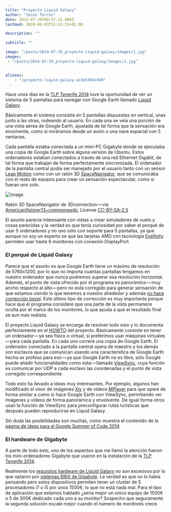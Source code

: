 ```yaml
---
title: "Proyecto Liquid Galaxy"
author: "Jesús Torres"
date: 2014-07-29T00:57:22.000Z
lastmod: 2020-06-03T11:41:53+01:00

description: ""

subtitle: ""

image: "/posts/2014-07-29_proyecto-liquid-galaxy/images/1.jpg" 
images:
 - "/posts/2014-07-29_proyecto-liquid-galaxy/images/1.jpg" 


aliases:
    - "/proyecto-liquid-galaxy-ac9e53041049"
---
```


Hace unos días en la [TLP Tenerife 2014](http://www.tlp-tenerife.com/) tuve la oportunidad de ver un sistema de 5 pantallas para navegar con Google Earth llamado [Liquid Galaxy](http://www.google.com/earth/explore/showcase/liquidgalaxy.html).

Básicamente el sistema consistía en 5 pantallas dispuestas en vertical, unas junto a las otras, rodeando al usuario. En cada una se veía una porción de una vista aérea de Google Earth, ajustada de tal forma que la sensación era envolvente, como si miráramos desde un avión o una nave espacial con 5 ventanas.

Cada pantalla estaba conectada a un mini-PC Gigabyte donde se ejecutaba una copia de Google Earth sobre alguna versión de Ubuntu. Estos ordenadores estaban conectados a través de una red Ethernet Gigabit, de tal forma que trabajan de forma perfectamente sincronizada. El ordenador de la pantalla central podía ser manejado por el usuario tanto con un sensor [Leap Motion](https://www.leapmotion.com/) como con un ratón 3D [SpaceNavigator](http://www.3dconnexion.es/products/spacenavigator.html), que se comunicaba con el resto de equipos para crear un sensación espectacular, como si fueran uno solo.




![image](https://jmtorres.webs.ull.es/me/wp-content/uploads/2014/07/raton-3d-spacenavigator-1024x682.jpg)

Ratón 3D SpaceNavigator de 3Dconnection — vía [AmericanXplorer13~commonswiki](https://commons.wikimedia.org/wiki/User:AmericanXplorer13~commonswiki), License [CC-BY-SA-2.5](https://creativecommons.org/licenses/by-sa/2.5/)



El asunto parecía interesante con vistas a crear simuladores de vuelo y cosas parecidas y la verdad es que tenía curiosidad por saber el porqué de usar 5 ordenadores y no uno sólo con soporte para 5 pantallas, ya que aunque no soy un experto se que las tarjetas AMD con tecnología [Eyefinity](http://www.amd.com/en-us/innovations/software-technologies/technologies-gaming/eyefinity) permiten usar hasta 6 monitores con conexión DisplayPort.

### El porqué de Liquid Galaxy

Parece que el asunto es que Google Earth tiene un máximo de resolución de 5760x1200, por lo que no importa cuantas pantallas tengamos en nuestro ordenador que nunca podremos superar esa resolución horizontal. Además, el punto de vista ofrecido por el programa es panorámico — muy ancho respecto al alto — pero no está corregido para generar sensación de que estamos viendo lo que tenemos a nuestro alrededor y además [no hace corrección bezel](https://groups.google.com/forum/#!topic/liquid-galaxy/srokd1fiFzo). Este último tipo de corrección es muy importante porque hace que el programa considere que una parte de la vista permanece oculta por el marco de los monitores, lo que ayuda a que el resultado final se aun más realista.

El proyecto Liquid Galaxy se encarga de resolver todo esto y lo documenta perfectamente en el [HOWTO](https://code.google.com/p/liquid-galaxy/wiki/LiquidGalaxyHOWTO) del proyecto. Básicamente consiste en tener un ordenador — ya sea físico o virtual, si preferimos usar máquinas virtuales — para cada pantalla. En cada uno correrá una copia de Google Earth. El ordenador conectado a la pantalla central opera de maestro y los demás son esclavos que se comunican usando una característica de Google Earth hecha ex profeso para eso — ya que Google Earth no es libre, sólo Google puede añadir funcionalidades como esta — llamada [ViewSync](https://code.google.com/p/liquid-galaxy/wiki/GoogleEarth_ViewSync), cuya función es comunicar por UDP a cada esclavo las coordenadas y el punto de vista corregido correspondiente.

Todo esto ha llevado a ideas muy interesantes. Por ejemplo, algunos han modificado el visor de imágenes [Xiv](http://xiv.sourceforge.net/) y de vídeos [MPlayer](http://www.mplayerhq.hu/) para que opere de forma similar a como lo hace Google Earth con ViewSync, permitiendo ver imágenes y vídeos de forma panorámica y envolvente. De igual forma otros usan la función de ViewSync para preconfigurar rutas turísticas que después pueden reproducirse en Liquid Galaxy.






Sin duda las posibilidades son muchas, como muestra el contenido de la [página de ideas para el Google Summer of Code 2014](https://code.google.com/p/liquid-galaxy/wiki/GSoC2014Ideas).

### El hardware de Gigabyte

A parte de todo esto, uno de los aspectos que me llamó la atención fueron los mini-ordenadores Gigabyte que usaron en la instalación de la [TLP Tenerife 2014](http://www.tlp-tenerife.com/).

Realmente los [requisitos hardware de Liquid Galaxy](https://code.google.com/p/liquid-galaxy/wiki/ComputerHardware) no son excesivos por lo que optaron por [sistemas BRIX de Gigabyte](http://www.gigabyte.com.es/products/product-page.aspx?pid=4603#ov). La verdad es que no lo había pensando pero estos dispositivos permiten tener un cluster de 5 procesadores i7 o i5 por unos 1500€; lo que no está nada mal. Para el tipo de aplicación que estamos hablado ¿sería mejor un único equipo de 1500€ o 5 de 300€ dedicado cada uno a su monitor? Sospecho que seguramente la segunda solución escale mejor cuando el número de monitores crece.
